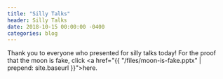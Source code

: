 ```yaml
---
title: "Silly Talks"
header: Silly Talks
date: 2018-10-15 00:00:00 -0400
categories: blog
---
```


Thank you to everyone who presented for silly talks today! For the proof that the moon is fake, click <a href="{{ "/files/moon-is-fake.pptx" | prepend: site.baseurl }}">here</a>.
